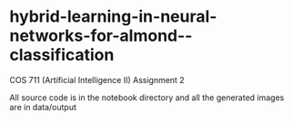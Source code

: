# hybrid-learning-in-neural-networks-for-almond--classification
COS 711 (Artificial Intelligence II) Assignment 2

All source code is in the notebook directory and all the generated images are in data/output